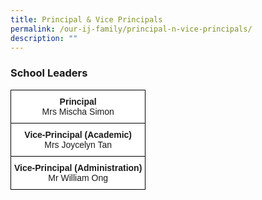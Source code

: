 ```yaml
---
title: Principal & Vice Principals
permalink: /our-ij-family/principal-n-vice-principals/
description: ""
---
```

### School Leaders


<table style="border-collapse:collapse;border-spacing:0" class="tg"><thead><tr><td style="background-color:#FFF;border-color:black;border-style:solid;border-width:1px;font-family:Arial, sans-serif;font-size:14px;overflow:hidden;padding:10px 5px;text-align:center;vertical-align:top;word-break:normal"><span style="font-weight:bold">Principal</span><br>Mrs Mischa Simon</a></td></tr></thead><tr><td style="background-color:#FFF;border-color:black;border-style:solid;border-width:1px;font-family:Arial, sans-serif;font-size:14px;overflow:hidden;padding:10px 5px;text-align:center;vertical-align:top;word-break:normal"><span style="font-weight:bold">Vice-Principal (Academic)</span><br>Mrs Joycelyn Tan</a></td></tr></thead><tr><td style="background-color:#FFF;border-color:black;border-style:solid;border-width:1px;font-family:Arial, sans-serif;font-size:14px;overflow:hidden;padding:10px 5px;text-align:center;vertical-align:top;word-break:normal"><span style="font-weight:bold">Vice-Principal (Administration)</span><br>Mr William Ong</a></td></tr></thead></table>


